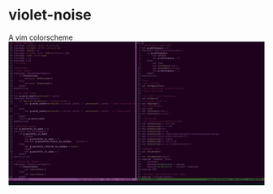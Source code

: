 # violet-noise
A vim colorscheme
![name-of-you-image](https://raw.githubusercontent.com/NoiseFrk900/violet-noise/main/pink-noise.png)

